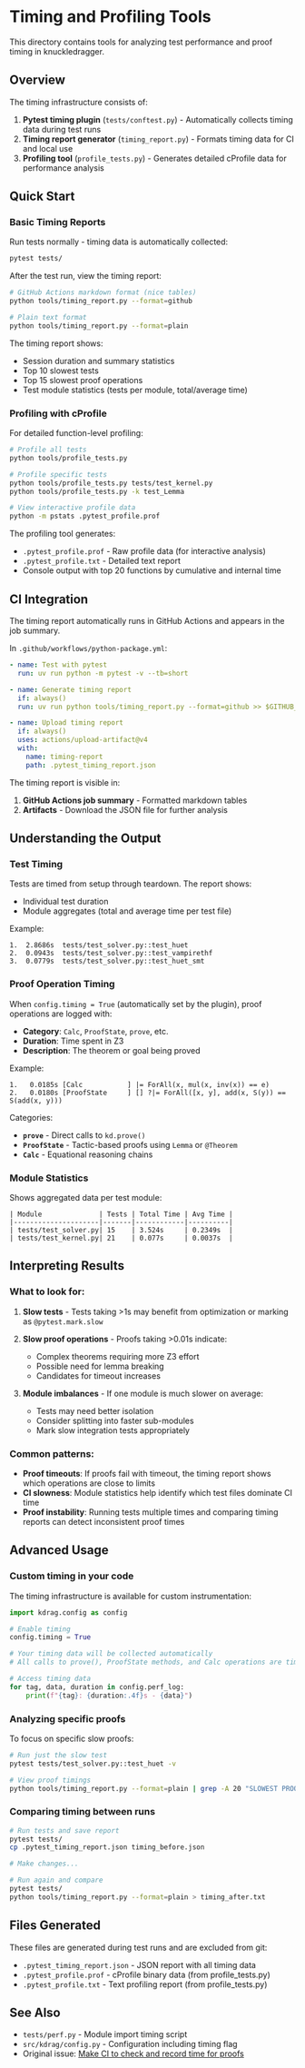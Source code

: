 # Timing and Profiling Tools

This directory contains tools for analyzing test performance and proof timing in knuckledragger.

## Overview

The timing infrastructure consists of:
1. **Pytest timing plugin** (`tests/conftest.py`) - Automatically collects timing data during test runs
2. **Timing report generator** (`timing_report.py`) - Formats timing data for CI and local use
3. **Profiling tool** (`profile_tests.py`) - Generates detailed cProfile data for performance analysis

## Quick Start

### Basic Timing Reports

Run tests normally - timing data is automatically collected:

```bash
pytest tests/
```

After the test run, view the timing report:

```bash
# GitHub Actions markdown format (nice tables)
python tools/timing_report.py --format=github

# Plain text format
python tools/timing_report.py --format=plain
```

The timing report shows:
- Session duration and summary statistics
- Top 10 slowest tests
- Top 15 slowest proof operations
- Test module statistics (tests per module, total/average time)

### Profiling with cProfile

For detailed function-level profiling:

```bash
# Profile all tests
python tools/profile_tests.py

# Profile specific tests
python tools/profile_tests.py tests/test_kernel.py
python tools/profile_tests.py -k test_Lemma

# View interactive profile data
python -m pstats .pytest_profile.prof
```

The profiling tool generates:
- `.pytest_profile.prof` - Raw profile data (for interactive analysis)
- `.pytest_profile.txt` - Detailed text report
- Console output with top 20 functions by cumulative and internal time

## CI Integration

The timing report automatically runs in GitHub Actions and appears in the job summary.

In `.github/workflows/python-package.yml`:

```yaml
- name: Test with pytest
  run: uv run python -m pytest -v --tb=short

- name: Generate timing report
  if: always()
  run: uv run python tools/timing_report.py --format=github >> $GITHUB_STEP_SUMMARY

- name: Upload timing report
  if: always()
  uses: actions/upload-artifact@v4
  with:
    name: timing-report
    path: .pytest_timing_report.json
```

The timing report is visible in:
1. **GitHub Actions job summary** - Formatted markdown tables
2. **Artifacts** - Download the JSON file for further analysis

## Understanding the Output

### Test Timing

Tests are timed from setup through teardown. The report shows:
- Individual test duration
- Module aggregates (total and average time per test file)

Example:
```
1.  2.8686s  tests/test_solver.py::test_huet
2.  0.0943s  tests/test_solver.py::test_vampirethf
3.  0.0779s  tests/test_solver.py::test_huet_smt
```

### Proof Operation Timing

When `config.timing = True` (automatically set by the plugin), proof operations are logged with:
- **Category**: `Calc`, `ProofState`, `prove`, etc.
- **Duration**: Time spent in Z3
- **Description**: The theorem or goal being proved

Example:
```
1.   0.0185s [Calc           ] |= ForAll(x, mul(x, inv(x)) == e)
2.   0.0180s [ProofState     ] [] ?|= ForAll([x, y], add(x, S(y)) == S(add(x, y)))
```

Categories:
- **`prove`** - Direct calls to `kd.prove()`
- **`ProofState`** - Tactic-based proofs using `Lemma` or `@Theorem`
- **`Calc`** - Equational reasoning chains

### Module Statistics

Shows aggregated data per test module:
```
| Module              | Tests | Total Time | Avg Time |
|---------------------|-------|------------|----------|
| tests/test_solver.py| 15    | 3.524s     | 0.2349s  |
| tests/test_kernel.py| 21    | 0.077s     | 0.0037s  |
```

## Interpreting Results

### What to look for:

1. **Slow tests** - Tests taking >1s may benefit from optimization or marking as `@pytest.mark.slow`

2. **Slow proof operations** - Proofs taking >0.01s indicate:
   - Complex theorems requiring more Z3 effort
   - Possible need for lemma breaking
   - Candidates for timeout increases

3. **Module imbalances** - If one module is much slower on average:
   - Tests may need better isolation
   - Consider splitting into faster sub-modules
   - Mark slow integration tests appropriately

### Common patterns:

- **Proof timeouts**: If proofs fail with timeout, the timing report shows which operations are close to limits
- **CI slowness**: Module statistics help identify which test files dominate CI time
- **Proof instability**: Running tests multiple times and comparing timing reports can detect inconsistent proof times

## Advanced Usage

### Custom timing in your code

The timing infrastructure is available for custom instrumentation:

```python
import kdrag.config as config

# Enable timing
config.timing = True

# Your timing data will be collected automatically
# All calls to prove(), ProofState methods, and Calc operations are timed

# Access timing data
for tag, data, duration in config.perf_log:
    print(f"{tag}: {duration:.4f}s - {data}")
```

### Analyzing specific proofs

To focus on specific slow proofs:

```bash
# Run just the slow test
pytest tests/test_solver.py::test_huet -v

# View proof timings
python tools/timing_report.py --format=plain | grep -A 20 "SLOWEST PROOF"
```

### Comparing timing between runs

```bash
# Run tests and save report
pytest tests/
cp .pytest_timing_report.json timing_before.json

# Make changes...

# Run again and compare
pytest tests/
python tools/timing_report.py --format=plain > timing_after.txt
```

## Files Generated

These files are generated during test runs and are excluded from git:

- `.pytest_timing_report.json` - JSON report with all timing data
- `.pytest_profile.prof` - cProfile binary data (from profile_tests.py)
- `.pytest_profile.txt` - Text profiling report (from profile_tests.py)

## See Also

- `tests/perf.py` - Module import timing script
- `src/kdrag/config.py` - Configuration including timing flag
- Original issue: [Make CI to check and record time for proofs](https://github.com/philzook58/knuckledragger/issues/XXX)
